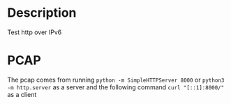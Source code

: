 # Description

Test http over IPv6

# PCAP

The pcap comes from running
`python -m SimpleHTTPServer 8000` or `python3 -m http.server` as a server  and the following command
`curl "[::1]:8000/"` as a client
